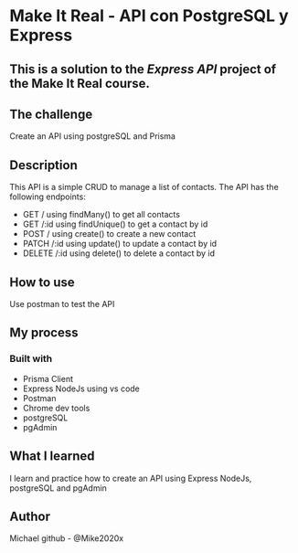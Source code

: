 # Make It Real - API con PostgreSQL y Express
## This is a solution to the *Express API* project of the Make It Real course.

## The challenge
Create an API using postgreSQL and Prisma 

## Description
This API is a simple CRUD to manage a list of contacts. The API has the following endpoints:
- GET / using findMany() to get all contacts
- GET /:id using findUnique() to get a contact by id
- POST / using create() to create a new contact
- PATCH /:id using update() to update a contact by id
- DELETE /:id using delete() to delete a contact by id

## How to use
Use postman to test the API
## My process
### Built with
- Prisma Client
- Express NodeJs using vs code
- Postman
- Chrome dev tools
- postgreSQL
- pgAdmin

## What I learned
I learn and practice how to create an API using Express NodeJs, postgreSQL and pgAdmin

## Author
Michael
github - @Mike2020x
